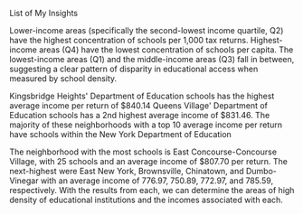 
List of My Insights

Lower-income areas (specifically the second-lowest income quartile, Q2) have the highest concentration of schools per 1,000 tax returns. Highest-income areas (Q4) have the lowest concentration of schools per capita. The lowest-income areas (Q1) and the middle-income areas (Q3) fall in between, suggesting a clear pattern of disparity in educational access when measured by school density.


Kingsbridge Heights' Department of Education schools has the highest average income per return of $840.14 Queens Village' Department of Education schools has a 2nd highest average income of $831.46. The majority of these neighborhoods with a top 10 average income per return have schools within the New York Department of Education


The neighborhood with the most schools is East Concourse-Concourse Village, with 25 schools and an average income of $807.70 per return. 
The  next-highest were East New York, Brownsville, Chinatown, and Dumbo-Vinegar with an average income of 776.97, 750.89, 772.97, and 785.59, respectively. With the results from each, we can determine the areas of high density of educational institutions and the incomes associated with each.

